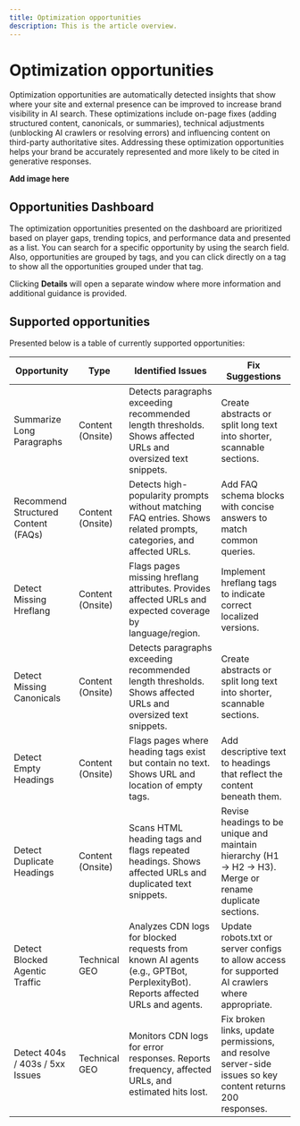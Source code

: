 ```yaml
---
title: Optimization opportunities
description: This is the article overview.
---
```


# Optimization opportunities

Optimization opportunities are automatically detected insights that show where your site and external presence can be improved to increase brand visibility in AI search. These optimizations include on-page fixes (adding structured content, canonicals, or summaries), technical adjustments (unblocking AI crawlers or resolving errors) and influencing content on third-party authoritative sites. Addressing these optimization opportunities helps your brand be accurately represented and more likely to be cited in generative responses.

**Add image here**

## Opportunities Dashboard

The optimization opportunities presented on the dashboard are prioritized based on player gaps, trending topics, and performance data and presented as a list. You can search for a specific opportunity by using the search field. Also, opportunities are grouped by tags, and you can click directly on a tag to show all the  opportunities grouped under that tag.

Clicking **Details** will open a separate window where more information and additional guidance is provided.

## Supported opportunities

Presented below is a table of currently supported opportunities:

| Opportunity | Type | Identified Issues | Fix Suggestions |
|---------|----------|----------|----------|
|Summarize Long Paragraphs | Content (Onsite) | Detects paragraphs exceeding recommended length thresholds. Shows affected URLs and oversized text snippets. | Create abstracts or split long text into shorter, scannable sections. |
| Recommend Structured Content (FAQs)| Content (Onsite) | Detects high-popularity prompts without matching FAQ entries. Shows related prompts, categories, and affected URLs. | Add FAQ schema blocks with concise answers to match common queries. |
| Detect Missing Hreflang | Content (Onsite)| Flags pages missing hreflang attributes. Provides affected URLs and expected coverage by language/region.| Implement hreflang tags to indicate correct localized versions. |
| Detect Missing Canonicals | Content (Onsite) | Detects paragraphs exceeding recommended length thresholds. Shows affected URLs and oversized text snippets. | Create abstracts or split long text into shorter, scannable sections. |
| Detect Empty Headings | Content (Onsite) | Flags pages where heading tags exist but contain no text. Shows URL and location of empty tags. | Add descriptive text to headings that reflect the content beneath them. |
| Detect Duplicate Headings | Content (Onsite) | Scans HTML heading tags and flags repeated headings. Shows affected URLs and duplicated text snippets. | Revise headings to be unique and maintain hierarchy (H1 → H2 → H3). Merge or rename duplicate sections. |
| Detect Blocked Agentic Traffic | Technical GEO | Analyzes CDN logs for blocked requests from known AI agents (e.g., GPTBot, PerplexityBot). Reports affected URLs and agents. | Update robots.txt or server configs to allow access for supported AI crawlers where appropriate. |
| Detect 404s / 403s / 5xx Issues | Technical GEO | Monitors CDN logs for error responses. Reports frequency, affected URLs, and estimated hits lost. | Fix broken links, update permissions, and resolve server-side issues so key content returns 200 responses. |
